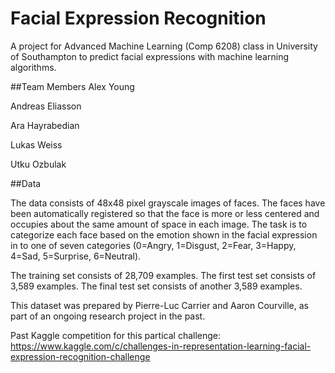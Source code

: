 # Facial Expression Recognition

A project for Advanced Machine Learning (Comp 6208) class in University of Southampton to predict facial expressions with machine learning algorithms.

##Team Members
Alex Young

Andreas Eliasson

Ara Hayrabedian

Lukas Weiss

Utku Ozbulak

##Data

The data consists of 48x48 pixel grayscale images of faces. The faces have been automatically registered so that the face is more or less centered and occupies about the same amount of space in each image. The task is to categorize each face based on the emotion shown in the facial expression in to one of seven categories (0=Angry, 1=Disgust, 2=Fear, 3=Happy, 4=Sad, 5=Surprise, 6=Neutral).

The training set consists of 28,709 examples. The first test set consists of 3,589 examples. The final test set consists of another 3,589 examples.

This dataset was prepared by Pierre-Luc Carrier and Aaron Courville, as part of an ongoing research project in the past. 

Past Kaggle competition for this partical challenge: https://www.kaggle.com/c/challenges-in-representation-learning-facial-expression-recognition-challenge
